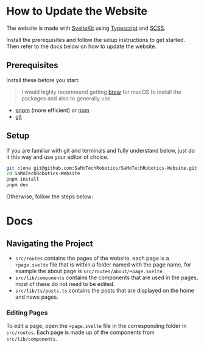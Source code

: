 # How to Update the Website

The website is made with [SvelteKit](https://kit.svelte.dev/)
using [Typescript](https://www.typescriptlang.org/)
and [SCSS](https://sass-lang.com/).

Install the prerequisites and follow the setup instructions to get started. Then refer to the docs below on how to
update the website.

## Prerequisites

Install these before you start:

> I would highly recommend getting [brew](https://brew.sh/) for macOS to install the packages and also to generally use.
>

- [pnpm](https://pnpm.io/) (more efficient) or [npm](https://www.npmjs.com/)
- [git](https://git-scm.com/)

## Setup

If you are familiar with git and terminals and fully understand below, just do it this way and use your editor of
choice.

```bash
git clone git@github.com:SaMoTechRobotics/SaMoTechRobotics-Website.git
cd SaMoTechRobotics-Website
pnpm install
pnpm dev
```

Otherwise, follow the steps below:

# Docs

## Navigating the Project

- `src/routes` contains the pages of the website, each page is a `+page.svelte` file that is within a folder named with
  the page name, for example the about page is `src/routes/about/+page.svelte`.
- `src/lib/components` contains the components that are used in the pages, most of these do not need to be edited.
- `src/lib/ts/posts.ts` contains the posts that are displayed on the home and news pages.

### Editing Pages

To edit a page, open the `+page.svelte` file in the corresponding folder in `src/routes`.
Each page is made up of the components from `src/lib/components`.
